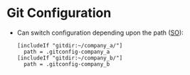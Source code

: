 # Git Configuration

* Can switch configuration depending upon the path ([SO](https://stackoverflow.com/a/43884702/125246)):

    ```
    [includeIf "gitdir:~/company_a/"]
      path = .gitconfig-company_a
    [includeIf "gitdir:~/company_b/"]
      path = .gitconfig-company_b
    ```